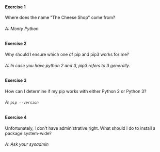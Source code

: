 #### Exercise 1
 
Where does the name "The Cheese Shop" come from?
###### A: Monty Python

#### Exercise 2

Why should I ensure which one of pip and pip3 works for me?
###### A: In case you have python 2 and 3, pip3 refers to 3 generally.

#### Exercise 3

How can I determine if my pip works with either Python 2 or Python 3?
###### A: `pip --version`

#### Exercise 4

Unfortunately, I don't have administrative right. What should I do to install a package system-wide?
###### A: Ask your sysadmin